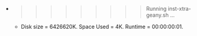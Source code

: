 * >>>>>>>>> Running inst-xtra-geany.sh ...
  * Disk size = 6426620K. Space Used = 4K. Runtime = 00:00:00:01.
